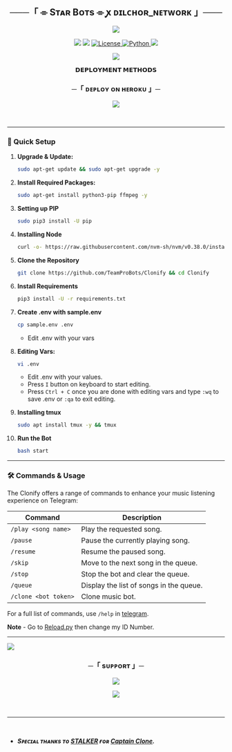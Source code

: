 <h2 align="center">
    ───「 ⌯ Sᴛᴀʀ Bᴏᴛs ⌯ ꭙ ᴅɪʟᴄʜᴏʀ_ɴᴇᴛᴡᴏʀᴋ 」───
</h2>

<p align="center">
  <img src="https://files.catbox.moe/2yibmr.jpg">
</p>

<p align="center">
<a href="https://github.com/TeamProBots/Clonify"><img src="https://img.shields.io/github/stars/TeamProBots/Clonify?color=black&logo=github&logoColor=black&style=for-thefor-the-badgers" /></a>
<a href="https://github.com/TeamProBots/Clonify/network/members"> <img src="https://img.shields.io/github/forks/TeamProBots/Clonify?color=black&logo=github&logoColor=black&style=for-the-badge" /></a>
<a href="https://github.com/TeamProBots/Clonify/blob/master/LICENSE"> <img src="https://img.shields.io/badge/License-MIT-blueviolet?style=for-the-badge" alt="License" /> </a>
<a href="https://www.python.org/"> <img src="https://img.shields.io/badge/Written%20in-Python-orange?style=for-the-badge&logo=python" alt="Python" /> </a>
<a href="https://github.com/TeamProBots/Clonify/commits?author=yasirakhtar"> <img src="https://img.shields.io/github/last-commit/TeamProBots/Clonify?color=blue&logo=github&logoColor=green&style=for-the-badge" /></a>
</p>

<p align="center"><img src="https://camo.githubusercontent.com/0b26c9160fb9f58f42db5d7185898a24d69f583444fe512d799a20db91face2c/68747470733a2f2f70726f66696c652d636f756e7465722e676c697463682e6d652f5961736972416b687461722f636f756e742e737667"></p>

<p align="center">
<b>𝗗𝗘𝗣𝗟𝗢𝗬𝗠𝗘𝗡𝗧 𝗠𝗘𝗧𝗛𝗢𝗗𝗦</b>
</p>

<h3 align="center">
    ─「 ᴅᴇᴩʟᴏʏ ᴏɴ ʜᴇʀᴏᴋᴜ 」─
</h3>

<p align="center"><a href="https://dashboard.heroku.com/new?template=https://github.com/VIP-CHOR/Amitamusic_cloner"> <img src="https://www.herokucdn.com/deploy/button.svg"></a></p>

<br />

---

### 🔧 Quick Setup

1. **Upgrade & Update:**
   ```bash
   sudo apt-get update && sudo apt-get upgrade -y
   ```

2. **Install Required Packages:**
   ```bash
   sudo apt-get install python3-pip ffmpeg -y
   ```
3. **Setting up PIP**
   ```bash
   sudo pip3 install -U pip
   ```
4. **Installing Node**
   ```bash
   curl -o- https://raw.githubusercontent.com/nvm-sh/nvm/v0.38.0/install.sh | bash && source ~/.bashrc && nvm install v18
   ```
5. **Clone the Repository**
   ```bash
   git clone https://github.com/TeamProBots/Clonify && cd Clonify
   ```
6. **Install Requirements**
   ```bash
   pip3 install -U -r requirements.txt
   ```
7. **Create .env  with sample.env**
   ```bash
   cp sample.env .env
   ```
   - Edit .env with your vars
8. **Editing Vars:**
   ```bash
   vi .env
   ```
   - Edit .env with your values.
   - Press `I` button on keyboard to start editing.
   - Press `Ctrl + C`  once you are done with editing vars and type `:wq` to save .env or `:qa` to exit editing.
9. **Installing tmux**
    ```bash
    sudo apt install tmux -y && tmux
    ```
10. **Run the Bot**
    ```bash
    bash start
    ```

---

### 🛠 Commands & Usage

The Clonify offers a range of commands to enhance your music listening experience on Telegram:

| Command                 | Description                                 |
|-------------------------|---------------------------------------------|
| `/play <song name>`     | Play the requested song.                    |
| `/pause`                | Pause the currently playing song.           |
| `/resume`               | Resume the paused song.                     |
| `/skip`                 | Move to the next song in the queue.         |
| `/stop`                 | Stop the bot and clear the queue.           |
| `/queue`                | Display the list of songs in the queue.     |
| `/clone <bot token>`    | Clone music bot.                            |

For a full list of commands, use `/help` in [telegram](https://t.me/tidalxmusicbot).

**Note** - Go to [Reload.py](https://github.com/shoaib910385/Captaindrx/blob/master/captaindrx/plugins/tools/reload.py) then change my ID Number.

---
<img src="https://user-images.githubusercontent.com/73097560/115834477-dbab4500-a447-11eb-908a-139a6edaec5c.gif">

<h3 align="center">
    ─「 sᴜᴩᴩᴏʀᴛ 」─
</h3>

<p align="center">
<a href="https://t.me/ll_star_bots_support_ll"><img src="https://img.shields.io/badge/-Support%20Group-blue.svg?style=for-the-badge&logo=Telegram"></a>
</p>

<p align="center">
<a href="https://t.me/ll_star_bots_ll"><img src="https://img.shields.io/badge/-Update%20Channel-blue.svg?style=for-the-badge&logo=Telegram"></a>
</p>

<br />

---

<br />

- <b> _Sᴩᴇᴄɪᴀʟ ᴛʜᴀɴᴋs ᴛᴏ [STALKER](https://t.me/hehe_stalker) ғᴏʀ [Captain Clone](https://github.com/shoaib910385/captaindrx)._ </b>

